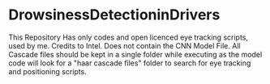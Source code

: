 # DrowsinessDetectioninDrivers
This Repository Has only codes and open licenced eye tracking scripts, used by me. Credits to Intel. Does not contain the CNN Model File. All Cascade files should be kept in a single folder while executing as the model code will look for a "haar cascade files" folder to search for eye tracking and positioning scripts.
